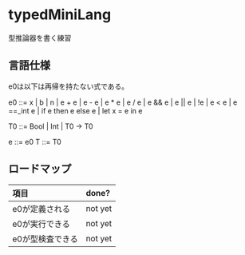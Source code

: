 # typedMiniLang

型推論器を書く練習

## 言語仕様

e0は以下は再帰を持たない式である。

e0 ::= x | b | n
    | e + e | e - e | e * e | e / e
    | e && e | e || e | !e
    | e < e | e ==_int e
    | if e then e else e
    | let x = e in e

T0 ::= Bool | Int | T0 -> T0

e ::= e0
T ::= T0


## ロードマップ
| 項目 | done?
| :-   | :-
| e0が定義される | not yet
| e0が実行できる | not yet
| e0が型検査できる | not yet
